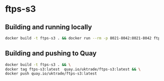 # ftps-s3

## Building and running locally

```bash
docker build -t ftps-s3 . && docker run --rm -p 8021-8042:8021-8042 ftps-s3
```

## Building and pushing to Quay

```bash
docker build -t ftps-s3 . && \
docker tag ftps-s3:latest  quay.io/uktrade/ftps-s3:latest && \
docker push quay.io/uktrade/ftps-s3:latest
```
